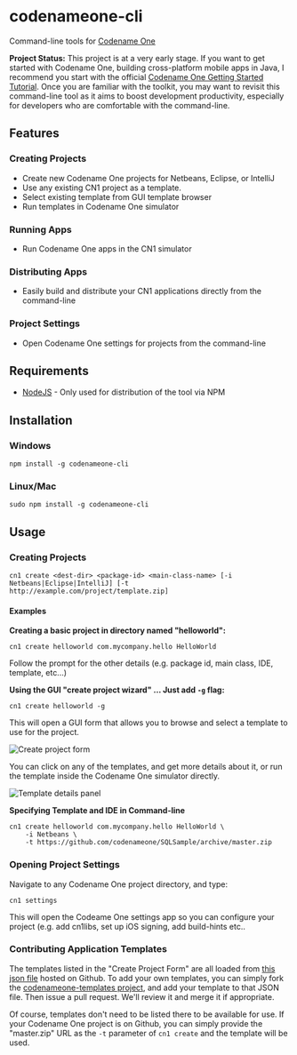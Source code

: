 # codenameone-cli
Command-line tools for [Codename One](http://wwww.codenameone.com)

**Project Status:**  This project is at a very early stage.  If you want to get started with Codename One, building cross-platform mobile apps in Java, I recommend you start with the official [Codename One Getting Started Tutorial](https://www.codenameone.com/download.html).  Once you are familiar with the toolkit, you may want to revisit this command-line tool as it aims to boost development productivity, especially for developers who are comfortable with the command-line.

## Features

### Creating Projects

* Create new Codename One projects for Netbeans, Eclipse, or IntelliJ
* Use any existing CN1 project as a template.
* Select existing template from GUI template browser
* Run templates in Codename One simulator

### Running Apps

* Run Codename One apps in the CN1 simulator

### Distributing Apps

* Easily build and distribute your CN1 applications directly from the command-line

### Project Settings

* Open Codename One settings for projects from the command-line

## Requirements

* [NodeJS](https://nodejs.org/en/) - Only used for distribution of the tool via NPM

## Installation

### Windows

~~~~
npm install -g codenameone-cli
~~~~

### Linux/Mac

~~~~
sudo npm install -g codenameone-cli
~~~~

## Usage

### Creating Projects

~~~~
cn1 create <dest-dir> <package-id> <main-class-name> [-i Netbeans|Eclipse|IntelliJ] [-t http://example.com/project/template.zip]
~~~~

#### Examples

**Creating a basic project in directory named "helloworld":**

~~~~
cn1 create helloworld com.mycompany.hello HelloWorld
~~~~

Follow the prompt for the other details (e.g. package id, main class, IDE, template, etc...)

**Using the GUI "create project wizard" ...  Just add `-g` flag:**

~~~~
cn1 create helloworld -g
~~~~

This will open a GUI form that allows you to browse and select a template to use for the project.

![Create project form](https://raw.githubusercontent.com/wiki/shannah/codenameone-cli/images/create-project-form.png)

You can click on any of the templates, and get more details about it, or run the template inside the Codename One simulator directly.

![Template details panel](https://raw.githubusercontent.com/wiki/shannah/codenameone-cli/images/template-details.png)

**Specifying Template and IDE in Command-line**

~~~~
cn1 create helloworld com.mycompany.hello HelloWorld \
    -i Netbeans \
    -t https://github.com/codenameone/SQLSample/archive/master.zip
~~~~

### Opening Project Settings

Navigate to any Codename One project directory, and type:

~~~~
cn1 settings
~~~~

This will open the Codeame One settings app so you can configure your project (e.g. add cn1libs, set up iOS signing, add build-hints etc..

### Contributing Application Templates

The templates listed in the "Create Project Form" are all loaded from [this json file](https://github.com/shannah/codenameone-templates/blob/master/templates.json) hosted on Github. To add your own templates, you can simply fork the [codenameone-templates project](https://github.com/shannah/codenameone-templates), and add your template to that JSON file.  Then issue a pull request.  We'll review it and merge it if appropriate.

Of course, templates don't need to be listed there to be available for use.  If your Codename One project is on Github, you can simply provide the "master.zip" URL as the `-t` parameter of `cn1 create` and the template will be used.


